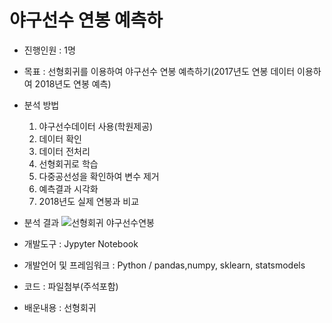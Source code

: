 # 야구선수 연봉 예측하
- 진행인원 : 1명

- 목표 : 선형회귀를 이용하여 야구선수 연봉 예측하기(2017년도 연봉 데이터 이용하여 2018년도 연봉 예측)
- 분석 방법
  1. 야구선수데이터 사용(학원제공)
  2. 데이터 확인
  3. 데이터 전처리
  4. 선형회귀로 학습
  5. 다중공선성을 확인하여 변수 제거
  6. 예측결과 시각화
  7. 2018년도 실제 연봉과 비교
- 분석 결과
  ![선형회귀 야구선수연봉](https://github.com/mey0112/problem-solving2/assets/52438640/987a7fc4-58c9-491e-8524-807b9ef40753)

- 개발도구 : Jypyter Notebook
- 개발언어 및 프레임워크 : Python / pandas,numpy, sklearn, statsmodels
- 코드 : 파일첨부(주석포함)
- 배운내용 : 선형회귀
